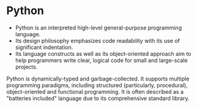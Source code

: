 # Python 
- Python is an interpreted high-level general-purpose programming language. 
- Its design philosophy emphasizes code readability with its use of significant indentation. 
- Its language constructs as well as its object-oriented approach aim to help programmers write clear, logical code for small and large-scale projects.

Python is dynamically-typed and garbage-collected. It supports multiple programming paradigms, including structured (particularly, procedural), object-oriented and functional programming. It is often described as a "batteries included" language due to its comprehensive standard library.
